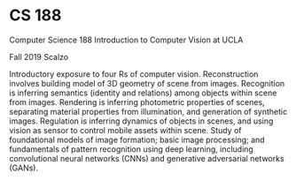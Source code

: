 # CS 188
Computer Science 188 Introduction to Computer Vision at UCLA

Fall 2019 Scalzo

Introductory exposure to four Rs of computer vision. Reconstruction involves building model of 3D geometry of scene from images. Recognition is inferring semantics (identity and relations) among objects within scene from images. Rendering is inferring photometric properties of scenes, separating material properties from illumination, and generation of synthetic images. Regulation is inferring dynamics of objects in scenes, and using vision as sensor to control mobile assets within scene. Study of foundational models of image formation; basic image processing; and fundamentals of pattern recognition using deep learning, including convolutional neural networks (CNNs) and generative adversarial networks (GANs).